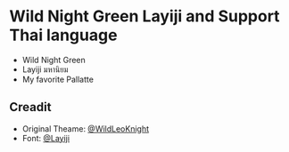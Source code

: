 # Wild Night Green Layiji and Support Thai language
- Wild Night Green 
- Layiji มหานิยม
- My favorite Pallatte
##  Creadit
- Original Theame: [@WildLeoKnight](https://github.com/WildLeoKnight)
- Font: [@Layiji](https://www.facebook.com/layijipage/)

